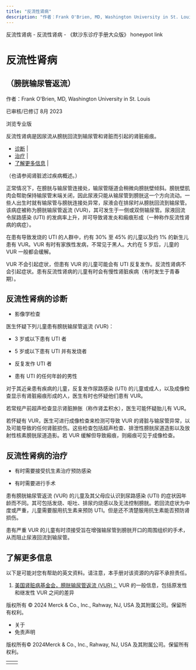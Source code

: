 ```yaml
---
title: "反流性肾病"
description: "作者：Frank O'Brien, MD, Washington University in St. Louis"
---
```


﻿反流性肾病 \- 反流性肾病 \- 《默沙东诊疗手册大众版》 honeypot link

# 反流性肾病

## （膀胱输尿管返流）

作者：Frank O'Brien, MD, Washington University in St. Louis

已审核/已修订 8月 2023

浏览专业版

反流性肾病是因尿流从膀胱回流到输尿管和肾脏而引起的肾脏瘢痕。

- [诊断](#诊断_v8594572_zh) \|
- [治疗](#治疗_v8594588_zh) \|
- [了解更多信息](#了解更多信息_v47638770_zh) \|

（也请参阅肾脏滤过疾病概述。）

正常情况下，在膀胱与输尿管连接处，输尿管隧道会稍微向膀胱壁倾斜。膀胱壁肌肉会帮助保持输尿管末端关闭，因此尿液只能从输尿管到膀胱这一个方向流动。一些人出生时就有输尿管与膀胱连接处异常，尿液会在排尿时从膀胱回流到输尿管。该病症被称为膀胱输尿管返流 (VUR)，其可发生于一侧或双侧输尿管。尿液回流令尿路感染 (UTI) 的发病率上升，并可导致肾发炎和瘢痕形成（一种称作反流性肾病的病症）。

在患有导致发烧的 UTI 的人群中，约有 30% 至 45% 的儿童以及约 1% 的新生儿患有 VUR。VUR 有时有家族性发病，不常见于黑人。大约在 5 岁后，儿童的 VUR 一般都会缓解。

VUR 不会引起症状，但患有 VUR 的儿童可能会有 UTI 反复发作。反流性肾病不会引起症状。患有反流性肾病的儿童有时会有慢性肾脏疾病（有时发生于青春期）。

## 反流性肾病的诊断

- 影像学检查


医生怀疑下列儿童患有膀胱输尿管返流 (VUR)：

- 3 岁或以下患有 UTI 者

- 5 岁或以下患有 UTI 并有发烧者

- 反复发作 UTI 者

- 患有 UTI 的任何年龄的男性


对于其近亲患有疾病的儿童，反复发作尿路感染 (UTI) 的儿童或成人，以及成像检查显示有肾脏瘢痕形成的人，医生有时也怀疑他们患有 VUR。

若常规产前超声检查显示肾脏肿胀（称作肾盂积水），医生可能怀疑胎儿有 VUR。

若怀疑有 VUR，医生可进行成像检查来检测可导致 VUR 的肾脏与输尿管异常，以及可能导致的任何肾脏损伤。这些检查包括超声检查、排泄性膀胱尿道造影以及放射性核素膀胱尿道造影。若 VUR 缓解但导致瘢痕，则瘢痕可见于成像检查。

## 反流性肾病的治疗

- 有时需要接受抗生素治疗预防感染

- 有时需要进行手术


患有膀胱输尿管返流 (VUR) 的儿童及其父母应认识到尿路感染 (UTI) 的症状因年龄而不同。其可包括发烧、呕吐、排尿灼烧感以及无法控制膀胱。若回流症状为中度或严重，儿童需要服用抗生素来预防 UTI。但是还不清楚服用抗生素能否预防肾损伤。

患有严重 VUR 的儿童有时须接受旨在增强输尿管到膀胱开口的周围组织的手术，从而阻止尿液回流到输尿管。

## 了解更多信息

以下是可能对您有帮助的英文资料。请注意，本手册对该资源的内容不承担责任。

1. [美国肾脏病基金会，膀胱输尿管返流 (VUR)：](https://www.niddk.nih.gov/health-information/urologic-diseases/hydronephrosis-newborns/vesicoureteral-reflux) VUR 的一般信息，包括原发性和继发性 VUR 之间的差异




版权所有 © 2024
Merck & Co., Inc., Rahway, NJ, USA 及其附属公司。保留所有权利。

- 关于
- 免责声明

版权所有© 2024Merck & Co., Inc., Rahway, NJ, USA 及其附属公司。保留所有权利。

|     |     |
| --- | --- |
|  |  |